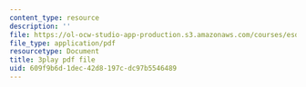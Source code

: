 ```yaml
---
content_type: resource
description: ''
file: https://ol-ocw-studio-app-production.s3.amazonaws.com/courses/esd-051j-engineering-innovation-and-design-fall-2012/609f9b6d1dec42d8197cdc97b5546489_zY6Xf87GAyg.pdf
file_type: application/pdf
resourcetype: Document
title: 3play pdf file
uid: 609f9b6d-1dec-42d8-197c-dc97b5546489
---
```

